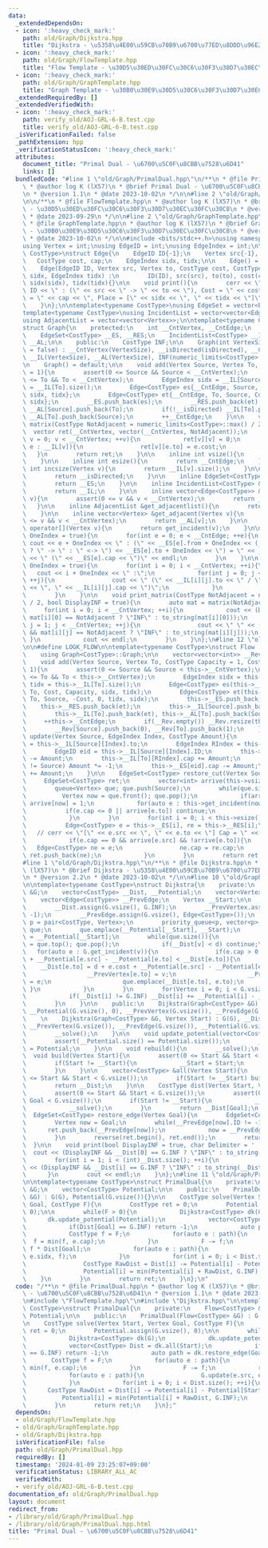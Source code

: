 ```yaml
---
data:
  _extendedDependsOn:
  - icon: ':heavy_check_mark:'
    path: old/Graph/Dijkstra.hpp
    title: "Dijkstra - \u5358\u4E00\u59CB\u70B9\u6700\u77ED\u8DDD\u96E2"
  - icon: ':heavy_check_mark:'
    path: old/Graph/FlowTemplate.hpp
    title: "Flow Template - \u30D5\u30ED\u30FC\u30C6\u30F3\u30D7\u30EC\u30FC\u30C8"
  - icon: ':heavy_check_mark:'
    path: old/Graph/GraphTemplate.hpp
    title: "Graph Template - \u30B0\u30E9\u30D5\u30C6\u30F3\u30D7\u30EC\u30FC\u30C8"
  _extendedRequiredBy: []
  _extendedVerifiedWith:
  - icon: ':heavy_check_mark:'
    path: verify_old/AOJ-GRL-6-B.test.cpp
    title: verify_old/AOJ-GRL-6-B.test.cpp
  _isVerificationFailed: false
  _pathExtension: hpp
  _verificationStatusIcon: ':heavy_check_mark:'
  attributes:
    document_title: "Primal Dual - \u6700\u5C0F\u8CBB\u7528\u6D41"
    links: []
  bundledCode: "#line 1 \"old/Graph/PrimalDual.hpp\"\n/**\n * @file PrimalDual.hpp\n\
    \ * @author log K (lX57)\n * @brief Primal Dual - \u6700\u5C0F\u8CBB\u7528\u6D41\
    \n * @version 1.1\n * @date 2023-10-02\n */\n\n#line 2 \"old/Graph/FlowTemplate.hpp\"\
    \n\n/**\n * @file FlowTemplate.hpp\n * @author log K (lX57)\n * @brief Flow Template\
    \ - \u30D5\u30ED\u30FC\u30C6\u30F3\u30D7\u30EC\u30FC\u30C8\n * @version 1.0\n\
    \ * @date 2023-09-29\n */\n\n#line 2 \"old/Graph/GraphTemplate.hpp\"\n\n/**\n\
    \ * @file GraphTemplate.hpp\n * @author log K (lX57)\n * @brief Graph Template\
    \ - \u30B0\u30E9\u30D5\u30C6\u30F3\u30D7\u30EC\u30FC\u30C8\n * @version 2.2\n\
    \ * @date 2023-10-02\n */\n\n#include <bits/stdc++.h>\nusing namespace std;\n\n\
    using Vertex = int;\nusing EdgeID = int;\nusing EdgeIndex = int;\n\ntemplate<typename\
    \ CostType>\nstruct Edge{\n    EdgeID ID{-1};\n    Vertex src{-1}, to{-1};\n \
    \   CostType cost, cap;\n    EdgeIndex sidx, tidx;\n\n    Edge() = default;\n\
    \    Edge(EdgeID ID, Vertex src, Vertex to, CostType cost, CostType cap, EdgeIndex\
    \ sidx, EdgeIndex tidx) :\n        ID(ID), src(src), to(to), cost(cost), cap(cap),\
    \ sidx(sidx), tidx(tidx){}\n\n    void print(){\n        cerr << \"Edge \" <<\
    \ ID << \" : (\" << src << \" -> \" << to << \"), Cost = \" << cost << \", Capacity\
    \ = \" << cap << \", Place = [\" << sidx << \", \" << tidx << \"]\" << endl;\n\
    \    }\n};\n\ntemplate<typename CostType>\nusing EdgeSet = vector<Edge<CostType>>;\n\
    template<typename CostType>\nusing IncidentList = vector<vector<Edge<CostType>>>;\n\
    using AdjacentList = vector<vector<Vertex>>;\n\ntemplate<typename CostType>\n\
    struct Graph{\n    protected:\n    int __CntVertex, __CntEdge;\n    bool __isDirected;\n\
    \    EdgeSet<CostType> __ES, __RES;\n    IncidentList<CostType> __IL;\n    AdjacentList\
    \ __AL;\n\n    public:\n    CostType INF;\n\n    Graph(int VertexSize, bool isDirected\
    \ = false) : __CntVertex(VertexSize), __isDirected(isDirected), __CntEdge(0),\
    \ __IL(VertexSize), __AL(VertexSize), INF(numeric_limits<CostType>::max() / 2){}\n\
    \n    Graph() = default;\n\n    void add(Vertex Source, Vertex To, CostType Cost\
    \ = 1){\n        assert(0 <= Source && Source < __CntVertex);\n        assert(0\
    \ <= To && To < __CntVertex);\n        EdgeIndex sidx = __IL[Source].size(), tidx\
    \ = __IL[To].size();\n        Edge<CostType> es{__CntEdge, Source, To, Cost, 1,\
    \ sidx, tidx};\n        Edge<CostType> et{__CntEdge, To, Source, Cost, 1, tidx,\
    \ sidx};\n        __ES.push_back(es);\n        __RES.push_back(et);\n        __IL[Source].push_back(es),\
    \ __AL[Source].push_back(To);\n        if(!__isDirected) __IL[To].push_back(et),\
    \ __AL[To].push_back(Source);\n        ++__CntEdge;\n    }\n\n    vector<vector<CostType>>\
    \ matrix(CostType NotAdjacent = numeric_limits<CostType>::max() / 2){\n      \
    \  vector ret(__CntVertex, vector(__CntVertex, NotAdjacent));\n        for(Vertex\
    \ v = 0; v < __CntVertex; ++v){\n            ret[v][v] = 0;\n            for(auto\
    \ e : __IL[v]){\n                ret[v][e.to] = e.cost;\n            }\n     \
    \   }\n        return ret;\n    }\n\n    inline int vsize(){\n        return __CntVertex;\n\
    \    }\n\n    inline int esize(){\n        return __CntEdge;\n    }\n\n    inline\
    \ int incsize(Vertex v){\n        return __IL[v].size();\n    }\n\n    bool directed(){\n\
    \        return __isDirected;\n    }\n\n    inline EdgeSet<CostType> &get_edgeset(){\n\
    \        return __ES;\n    }\n\n    inline IncidentList<CostType> &get_incidentlist(){\n\
    \        return __IL;\n    }\n\n    inline vector<Edge<CostType>> &get_incident(Vertex\
    \ v){\n        assert(0 <= v && v < __CntVertex);\n        return __IL[v];\n \
    \   }\n\n    inline AdjacentList &get_adjacentlist(){\n        return __AL;\n\
    \    }\n\n    inline vector<Vertex> &get_adjacent(Vertex v){\n        assert(0\
    \ <= v && v < __CntVertex);\n        return __AL[v];\n    }\n\n    vector<Edge<CostType>>\
    \ operator[](Vertex v){\n        return get_incident(v);\n    }\n\n    void print_edgeset(bool\
    \ OneIndex = true){\n        for(int e = 0; e < __CntEdge; ++e){\n           \
    \ cout << e + OneIndex << \" : (\" << __ES[e].from + OneIndex << (__isDirected\
    \ ? \" -> \" : \" <-> \") << __ES[e].to + OneIndex << \") = \" << __ES[e].cost\
    \ << \" (\" << __ES[e].cap << \")\" << endl;\n        }\n    }\n\n    void print_incidentlist(bool\
    \ OneIndex = true){\n        for(int i = 0; i < __CntVertex; ++i){\n         \
    \   cout << i + OneIndex << \" :\";\n            for(int j = 0; j < __IL[i].size();\
    \ ++j){\n                cout << \" (\" << __IL[i][j].to << \" / \" << __IL[i][j].cost\
    \ << \", \" << __IL[i][j].cap << \")\";\n            }\n            cout << endl;\n\
    \        }\n    }\n\n    void print_matrix(CostType NotAdjacent = numeric_limits<CostType>::max()\
    \ / 2, bool DisplayINF = true){\n        auto mat = matrix(NotAdjacent);\n   \
    \     for(int i = 0; i < __CntVertex; ++i){\n            cout << (DisplayINF &&\
    \ mat[i][0] == NotAdjacent ? \"INF\" : to_string(mat[i][0]));\n            for(int\
    \ j = 1; j < __CntVertex; ++j){\n                cout << \" \" << (DisplayINF\
    \ && mat[i][j] == NotAdjacent ? \"INF\" : to_string(mat[i][j]));\n           \
    \ }\n            cout << endl;\n        }\n    }\n};\n#line 12 \"old/Graph/FlowTemplate.hpp\"\
    \n\n#define LOGK_FLOW\n\ntemplate<typename CostType>\nstruct Flow : public Graph<CostType>{\n\
    \    using Graph<CostType>::Graph;\n\n    vector<vector<int>> __Rev;\n\n    public:\n\
    \    void add(Vertex Source, Vertex To, CostType Capacity = 1, CostType Cost =\
    \ 1){\n        assert(0 <= Source && Source < this->__CntVertex);\n        assert(0\
    \ <= To && To < this->__CntVertex);\n        EdgeIndex sidx = this->__IL[Source].size(),\
    \ tidx = this->__IL[To].size();\n        Edge<CostType> es(this->__CntEdge, Source,\
    \ To, Cost, Capacity, sidx, tidx);\n        Edge<CostType> et(this->__CntEdge,\
    \ To, Source, -Cost, 0, tidx, sidx);\n        this->__ES.push_back(es);\n    \
    \    this->__RES.push_back(et);\n        this->__IL[Source].push_back(es), this->__AL[Source].push_back(To);\n\
    \        this->__IL[To].push_back(et), this->__AL[To].push_back(Source);\n   \
    \     ++this->__CntEdge;\n        if(__Rev.empty()) __Rev.resize(this->__CntVertex);\n\
    \        __Rev[Source].push_back(0), __Rev[To].push_back(1);\n    }\n\n    void\
    \ update(Vertex Source, EdgeIndex Index, CostType Amount){\n        Vertex To\
    \ = this->__IL[Source][Index].to;\n        EdgeIndex RIndex = this->__IL[Source][Index].tidx;\n\
    \        EdgeID eid = this->__IL[Source][Index].ID;\n        this->__IL[Source][Index].cap\
    \ -= Amount;\n        this->__IL[To][RIndex].cap += Amount;\n        if(this->__ES[eid].src\
    \ != Source) Amount *= -1;\n        this->__ES[eid].cap -= Amount;\n        this->__RES[eid].cap\
    \ += Amount;\n    }\n\n    EdgeSet<CostType> restore_cut(Vertex Source){\n   \
    \     EdgeSet<CostType> ret;\n        vector<int> arrive(this->vsize(), 0);\n\
    \        queue<Vertex> que; que.push(Source);\n        while(que.size()){\n  \
    \          Vertex now = que.front(); que.pop();\n            if(arrive[now]) continue;\
    \ arrive[now] = 1;\n            for(auto e : this->get_incident(now)){\n     \
    \           if(e.cap <= 0 || arrive[e.to]) continue;\n                que.push(e.to);\n\
    \            }\n        }\n        for(int i = 0; i < this->esize(); ++i){\n \
    \           Edge<CostType> e = this->__ES[i], re = this->__RES[i];\n         \
    \   // cerr << \"[\" << e.src << \", \" << e.to << \"] Cap = \" << e.cap << endl;\n\
    \            if(e.cap == 0 && arrive[e.src] && !arrive[e.to]){\n             \
    \   Edge<CostType> ne = e;\n                ne.cap = re.cap;\n               \
    \ ret.push_back(ne);\n            }\n        }\n        return ret;\n    }\n};\n\
    #line 1 \"old/Graph/Dijkstra.hpp\"\n/**\n * @file Dijkstra.hpp\n * @author log_K\
    \ (lX57)\n * @brief Dijkstra - \u5358\u4E00\u59CB\u70B9\u6700\u77ED\u8DDD\u96E2\
    \n * @version 2.2\n * @date 2023-10-02\n */\n\n#line 10 \"old/Graph/Dijkstra.hpp\"\
    \n\ntemplate<typename CostType>\nstruct Dijkstra{\n    private:\n    Graph<CostType>\
    \ &G;\n    vector<CostType> __Dist, __Potential;\n    vector<Vertex> __PrevVertex;\n\
    \    vector<Edge<CostType>> __PrevEdge;\n    Vertex __Start;\n\n    void __solve(){\n\
    \        __Dist.assign(G.vsize(), G.INF);\n        __PrevVertex.assign(G.vsize(),\
    \ -1);\n        __PrevEdge.assign(G.vsize(), Edge<CostType>());\n        using\
    \ p = pair<CostType, Vertex>;\n        priority_queue<p, vector<p>, greater<p>>\
    \ que;\n        que.emplace(__Potential[__Start], __Start);\n        __Dist[__Start]\
    \ = __Potential[__Start];\n        while(que.size()){\n            auto [d, v]\
    \ = que.top(); que.pop();\n            if(__Dist[v] < d) continue;\n         \
    \   for(auto e : G.get_incident(v)){\n                if(e.cap > 0 && d + e.cost\
    \ + __Potential[e.src] - __Potential[e.to] < __Dist[e.to]){\n                \
    \    __Dist[e.to] = d + e.cost + __Potential[e.src] - __Potential[e.to];\n   \
    \                 __PrevVertex[e.to] = v;\n                    __PrevEdge[e.to]\
    \ = e;\n                    que.emplace(__Dist[e.to], e.to);\n               \
    \ }\n            }\n        }\n        for(Vertex i = 0; i < G.vsize(); ++i){\n\
    \            if(__Dist[i] != G.INF) __Dist[i] += __Potential[i] - __Potential[__Start];\n\
    \        }\n    }\n\n    public:\n    Dijkstra(Graph<CostType> &G) : G(G), __Dist(G.vsize()),\
    \ __Potential(G.vsize(), 0), __PrevVertex(G.vsize()), __PrevEdge(G.vsize()), __Start(-1){}\n\
    \    \n    Dijkstra(Graph<CostType> &G, Vertex Start) : G(G), __Dist(G.vsize()),\
    \ __PrevVertex(G.vsize()), __PrevEdge(G.vsize()), __Potential(G.vsize(), 0), __Start(Start){\n\
    \        __solve();\n    }\n\n    void update_potential(vector<CostType> Potential){\n\
    \        assert(__Potential.size() == Potential.size());\n        __Potential\
    \ = Potential;\n    }\n\n    void rebuild(){\n        __solve();\n    }\n\n  \
    \  void build(Vertex Start){\n        assert(0 <= Start && Start < G.vsize());\n\
    \        if(Start != __Start){\n            __Start = Start;\n            __solve();\n\
    \        }\n    }\n\n    vector<CostType> &all(Vertex Start){\n        assert(0\
    \ <= Start && Start < G.vsize());\n        if(Start != __Start) build(Start);\n\
    \        return __Dist;\n    }\n\n    CostType dist(Vertex Start, Vertex Goal){\n\
    \        assert(0 <= Start && Start < G.vsize());\n        assert(0 <= Goal &&\
    \ Goal < G.vsize());\n        if(Start != __Start){\n            __Start = Start;\n\
    \            __solve();\n        }\n        return __Dist[Goal];\n    }\n\n  \
    \  EdgeSet<CostType> restore_edge(Vertex Goal){\n        EdgeSet<CostType> ret;\n\
    \        Vertex now = Goal;\n        while(__PrevEdge[now].ID != -1){\n      \
    \      ret.push_back(__PrevEdge[now]);\n            now = __PrevEdge[now].src;\n\
    \        }\n        reverse(ret.begin(), ret.end());\n        return ret;\n  \
    \  }\n\n    void print(bool DisplayINF = true, char Delimiter = ' '){\n      \
    \  cout << (DisplayINF && __Dist[0] == G.INF ? \"INF\" : to_string(__Dist[0]));\n\
    \        for(int i = 1; i < (int)__Dist.size(); ++i){\n            cout << Delimiter\
    \ << (DisplayINF && __Dist[i] == G.INF ? \"INF\" : to_string(__Dist[i]));\n  \
    \      }\n        cout << endl;\n    }\n};\n#line 11 \"old/Graph/PrimalDual.hpp\"\
    \n\ntemplate<typename CostType>\nstruct PrimalDual{\n    private:\n    Flow<CostType>\
    \ &G;\n    vector<CostType> Potential;\n\n    public:\n    PrimalDual(Flow<CostType>\
    \ &G) : G(G), Potential(G.vsize()){}\n\n    CostType solve(Vertex Start, Vertex\
    \ Goal, CostType F){\n        CostType ret = 0;\n        Potential.assign(G.vsize(),\
    \ 0);\n\n        while(F > 0){\n            Dijkstra<CostType> dk(G);\n      \
    \      dk.update_potential(Potential);\n            vector<CostType> Dist = dk.all(Start);\n\
    \            if(Dist[Goal] == G.INF) return -1;\n            auto path = dk.restore_edge(Goal);\n\
    \            CostType f = F;\n            for(auto e : path){\n              \
    \  f = min(f, e.cap);\n            }\n            F -= f;\n            ret +=\
    \ f * Dist[Goal];\n            for(auto e : path){\n                G.update(e.src,\
    \ e.sidx, f);\n            }\n            for(int i = 0; i < Dist.size(); ++i){\n\
    \                CostType RawDist = Dist[i] -= Potential[i] - Potential[Start];\n\
    \                Potential[i] = min(Potential[i] + RawDist, G.INF);\n        \
    \    }\n        }\n        return ret;\n    }\n};\n"
  code: "/**\n * @file PrimalDual.hpp\n * @author log K (lX57)\n * @brief Primal Dual\
    \ - \u6700\u5C0F\u8CBB\u7528\u6D41\n * @version 1.1\n * @date 2023-10-02\n */\n\
    \n#include \"FlowTemplate.hpp\"\n#include \"Dijkstra.hpp\"\n\ntemplate<typename\
    \ CostType>\nstruct PrimalDual{\n    private:\n    Flow<CostType> &G;\n    vector<CostType>\
    \ Potential;\n\n    public:\n    PrimalDual(Flow<CostType> &G) : G(G), Potential(G.vsize()){}\n\
    \n    CostType solve(Vertex Start, Vertex Goal, CostType F){\n        CostType\
    \ ret = 0;\n        Potential.assign(G.vsize(), 0);\n\n        while(F > 0){\n\
    \            Dijkstra<CostType> dk(G);\n            dk.update_potential(Potential);\n\
    \            vector<CostType> Dist = dk.all(Start);\n            if(Dist[Goal]\
    \ == G.INF) return -1;\n            auto path = dk.restore_edge(Goal);\n     \
    \       CostType f = F;\n            for(auto e : path){\n                f =\
    \ min(f, e.cap);\n            }\n            F -= f;\n            ret += f * Dist[Goal];\n\
    \            for(auto e : path){\n                G.update(e.src, e.sidx, f);\n\
    \            }\n            for(int i = 0; i < Dist.size(); ++i){\n          \
    \      CostType RawDist = Dist[i] -= Potential[i] - Potential[Start];\n      \
    \          Potential[i] = min(Potential[i] + RawDist, G.INF);\n            }\n\
    \        }\n        return ret;\n    }\n};"
  dependsOn:
  - old/Graph/FlowTemplate.hpp
  - old/Graph/GraphTemplate.hpp
  - old/Graph/Dijkstra.hpp
  isVerificationFile: false
  path: old/Graph/PrimalDual.hpp
  requiredBy: []
  timestamp: '2024-01-09 23:25:07+09:00'
  verificationStatus: LIBRARY_ALL_AC
  verifiedWith:
  - verify_old/AOJ-GRL-6-B.test.cpp
documentation_of: old/Graph/PrimalDual.hpp
layout: document
redirect_from:
- /library/old/Graph/PrimalDual.hpp
- /library/old/Graph/PrimalDual.hpp.html
title: "Primal Dual - \u6700\u5C0F\u8CBB\u7528\u6D41"
---
```

